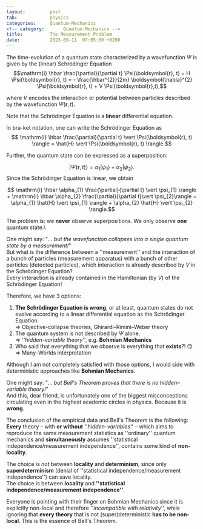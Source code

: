 ```yaml
---
layout:         post
tab:	        physics
categories:     Quantum-Mechanics
<!-- category:       Quantum-Mechanics -->
title:          The Measurement Problem
date:           2023-09-11  07:05:00 +0200
---
```


The time-evolution of a quantum state characterized by a wavefunction $\Psi$ is given by the (linear) Schrödinger Equation
$$\mathrm{i} \hbar \frac{\partial}{\partial t} \Psi(\boldsymbol{r}, t) = H \Psi(\boldsymbol{r}, t) = - \frac{\hbar^{2}}{2m} \boldsymbol{\nabla}^{2} \Psi(\boldsymbol{r}, t) + V \Psi(\boldsymbol{r},t),$$

where $V$ encodes the interaction or potential between particles described by the wavefunction $\Psi(\boldsymbol{r},t)$.

Note that the Schrödinger Equation is a **linear** differential equation.

In bra-ket notation, one can write the Schrödinger Equation as
$$ \mathrm{i} \hbar \frac{\partial}{\partial t} \vert \Psi(\boldsymbol{r}, t) \rangle = \hat{H} \vert \Psi(\boldsymbol{r}, t) \rangle.$$

Further, the quantum state can be expressed as a superposition:

$$\vert \Psi(\boldsymbol{r}, t) \rangle = \alpha_{1} \vert \psi_{1} \rangle + \alpha_{2} \vert \psi_{2} \rangle.$$
Since the Schrödinger Equation is linear, we obtain

$$ \mathrm{i} \hbar \alpha_{1} \frac{\partial}{\partial t} \vert \psi_{1} \rangle + \mathrm{i} \hbar \alpha_{2} \frac{\partial}{\partial t}\vert \psi_{2}\rangle = \alpha_{1} \hat{H} \vert \psi_{1} \rangle + \alpha_{2} \hat{H} \vert \psi_{2} \rangle.$$

The problem is: we **never** observe superpositions. We only observe **one** quantum state.\

One might say: "*... but the wavefunction collapses into a single quantum state by a measurement!*"\
But what is the difference between a ''measurement'' and the interaction of a bunch of particles (measurement apparatus) with a bunch of other particles (detected particles), which interaction is already described by $V$ in the Schrödinger Equation?\
Every interaction is already contained in the Hamiltonian (by $V$) of the Schrödinger Equation!

Therefore, we have 3 options:
1. **The Schrödinger Equation is wrong**, or at least, quantum states do not evolve according to a linear differential equation as the Schrödinger Equation. \
    $\Longrightarrow$ Objective-collapse theories, Ghirardi–Rimini–Weber theory
2. The quantum system is not described by $\Psi$ alone. \
    $\Longrightarrow$ ''*hidden-variable theory*'', e.g. **Bohmian Mechanics**
3. Who said that everything that we observe is everything that **exists**?! 😏 \
$\Longrightarrow$ Many–Worlds interpretation

Although I am not completely satisfied with those options, I would side with deterministic approaches like **Bohmian Mechanics**.

One might say: "*... but Bell's Theorem proves that there is no hidden–variable theory!*"\
And this, dear friend, is unfortunately one of the biggest misconceptions circulating even in the highest academic circles in physics. Because it is **wrong**.

The conclusion of the empirical data and Bell's Theorem is the following:\
**Every** theory – with **or without** ''*hidden-variables*'' – which aims to reproduce the same measurement statistics as ''ordinary'' quantum mechanics and **simultaneously** assumes ''statistical independence/measurement independence'', contains some kind of **non-locality**.

The choice is *not* between **locality** and **determinism**, since only **superdeterminism** (denial of ''statistical independence/measurement independence'') can save locality.\
The choice is between **locality** and **''statistical independence/measurement independence''**.

Everyone is pointing with their finger on Bohmian Mechanics since it is explicitly non-local and therefore ''*incompatible with relativity*'', while ignoring that **every theory** that is not (super)deterministic **has to be non-local**. This is the essence of Bell's Theorem.
